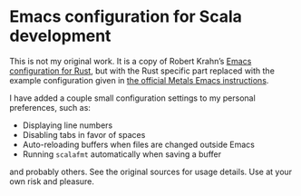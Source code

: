 # Emacs configuration for Scala development

This is not my original work.  It is a copy of Robert Krahn’s [Emacs configuration for Rust](https://github.com/rksm/emacs-rust-config),
but with the Rust specific part replaced with the example configuration given in
[the official Metals Emacs instructions](https://scalameta.org/metals/docs/editors/emacs/#installation).

I have added a couple small configuration settings to my personal preferences, such as:

- Displaying line numbers
- Disabling tabs in favor of spaces
- Auto-reloading buffers when files are changed outside Emacs
- Running `scalafmt` automatically when saving a buffer

and probably others.  See the original sources for usage details.  Use at your own risk and pleasure.
